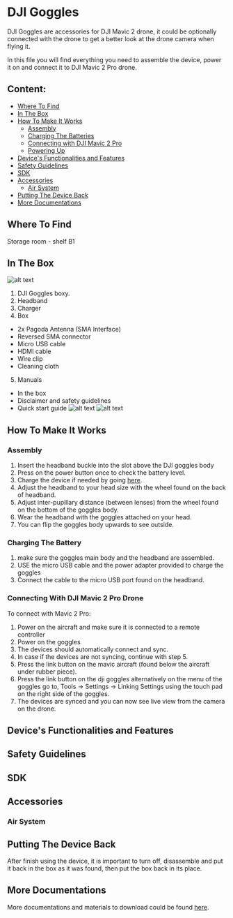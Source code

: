 # DJI Goggles

DJI Goggles are accessories for DJI Mavic 2 drone, it could be optionally connected with the drone to get a better look at the drone camera when flying it.

In this file you will find everything you need to assemble the device, power it on and connect it to DJI Mavic 2 Pro drone.

## Content:

- [Where To Find](#where-to-find)
- [In The Box](#in-the-box)
- [How To Make It Works](#how-to-make-it-works)
  - [Assembly](#assembly)
  - [Charging The Batteries](#charging-the-batteries)
  - [Connecting with DJI Mavic 2 Pro](#connecting-with-dji-mavic-2-pro-drone)
  - [Powering Up](#powering-up)
- [Device's Functionalities and Features](#devices-functionalities-and-features)
- [Safety Guidelines](#safety-guidelines)
- [SDK](#sdk)
- [Accessories](#accessories)
  - [Air System](#air-system)
- [Putting The Device Back](#putting-the-device-back)
- [More Documentations](more-documentations)


## Where To Find
Storage room - shelf B1


## In The Box

![alt text](https://github.com/SERLatBTH/DJIMavic2Pro/blob/master/images/DJI%20Goggles/Details%20in%20DJI%20Goggles%20Box.jpg)
1. DJI Goggles boxy.
2. Headband
3. Charger
4. Box
  + 2x Pagoda Antenna (SMA Interface)
  + Reversed SMA connector
  + Micro USB cable
  + HDMI cable
  + Wire clip
  + Cleaning cloth
5. Manuals
  + In the box
  + Disclaimer and safety guidelines
  + Quick start guide
![alt text](https://github.com/SERLatBTH/DJIMavic2Pro/blob/master/images/DJI%20Goggles/Layer%201.jpg)
![alt text](https://github.com/SERLatBTH/DJIMavic2Pro/blob/master/images/DJI%20Goggles/Layer%202.jpg)


## How To Make It Works

### Assembly

1. Insert the headband buckle into the slot above the DJI goggles body
2. Press on the power button once to check the battery level.
3. Charge the device if needed by going [here](charging).
4. Adjust the headband to your head size with the wheel found on the back of headband.
5. Adjust inter-pupillary distance (between lenses) from the wheel found on the bottom of the goggles body.
6. Wear the headband with the goggles attached on your head.
7. You can flip the goggles body upwards to see outside.

### Charging The Battery

1. make sure the goggles main body and the headband are assembled.
2. USE the micro USB cable and the power adapter provided to charge the goggles
3. Connect the cable to the micro USB port found on the headband.

### Connecting With DJI Mavic 2 Pro Drone

To connect with Mavic 2 Pro:

1. Power on the aircraft and make sure it is connected to a remote controller
2. Power on the goggles
3. The devices should automatically connect and sync.
4. In case if the devices are not syncing, continue with step 5.
5. Press the link button on the mavic aircraft (found below the aircraft under rubber piece).
6. Press the link button on the dji goggles alternatively on the menu of the goggles go to, Tools -> Settings -> Linking Settings using the touch pad on the right side of the goggles.
7. The devices are synced and you can now see live view from the camera on the drone.

## Device's Functionalities and Features
## Safety Guidelines

## SDK

## Accessories
### Air System

## Putting The Device Back

After finish using the device, it is important to turn off, disassemble and put it back in the box as it was found, then put the box back in its place.

## More Documentations

More documentations and materials to download could be found [here](https://www.dji.com/se/dji-goggles/info#downloads).
